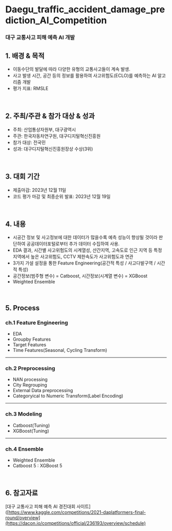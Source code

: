 # Daegu_traffic_accident_damage_prediction_AI_Competition
### 대구 교통사고 피해 예측 AI 개발

## 1. 배경 & 목적

- 이동수단의 발달에 따라 다양한 유형의 교통사고들이 계속 발생.
- 사고 발생 시간, 공간 등의 정보를 활용하여 사고위험도(ECLO)를 예측하는 AI 알고리즘 개발
- 평가 지표: RMSLE

<br/>

## 2. 주최/주관 & 참가 대상 & 성과

- 주최: 산업통상자원부, 대구광역시
- 주관: 한국자동차연구원, 대구디지털혁신진흥원
- 참가 대상: 전국민
- 성과: 대구디지털혁신진흥원장상 수상(3위)

<br/>

## 3. 대회 기간

- 제출마감: 2023년 12월 11일
- 코드 평가 마감 및 최종순위 발표: 2023년 12월 19일

<br/>

## 4. 내용
- 시공간 정보 및 사고정보에 대한 데이터가 많을수록 예측 성능이 향상될 것이라 판단하여 공공데이터포털로부터 추가 데이터 수집하여 사용.
- EDA 결과, 시간별 사고위험도의 시계열성, 산간지역, 고속도로 인근 지역 등 특정 지역에서 높은 사고위험도, CCTV 제한속도가 사고위험도과 연관
- 3가지 가설 설정을 통한 Feature Engineering(공간적 특성 / 사고다발구역 / 시간적 특성)
- 공간정보(범주형 변수) = Catboost, 시간정보(시계열 변수) = XGBoost
- Weighted Ensemble

<br/>

## 5. Process

### ch.1 Feature Engineering

-  EDA
- Groupby Features
- Target Features
- Time Features(Seasonal, Cycling Transform)

---

### ch.2 Preprocessing

- NAN processing
- City Regrouping
- External Data preprocessing
- Categoryical to Numeric Transform(Label Encoding)

---

### ch.3 Modeling

- Catboost(Tuning)
- XGBoost(Tuning)

---

### ch.4 Ensemble

- Weighted Ensemble
- Catboost 5 : XGBoost 5

<br/>

## 6. 참고자료

[대구 교통사고 피해 예측 AI 경진대회 사이트]([https://www.kaggle.com/competitions/2021-daplatformers-final-round/overview](https://dacon.io/competitions/official/236193/overview/schedule)
